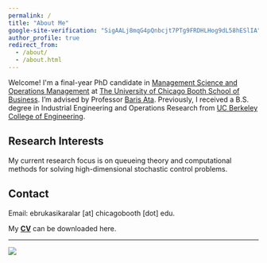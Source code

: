 ```yaml
---
permalink: /
title: "About Me"
google-site-verification: "SigAALj8mqG4pQnbcjt7PTg9FRDHLHog9dL58hESlIA"
author_profile: true
redirect_from: 
  - /about/
  - /about.html
---
```


Welcome! I'm a final-year PhD candidate in [Management Science and Operations Management](https://www.chicagobooth.edu/phd/dissertation-areas/management-science-and-operations-management) at [The University of Chicago Booth School of Business](https://www.chicagobooth.edu/). I’m advised by Professor [Baris Ata](https://www.chicagobooth.edu/faculty/directory/a/baris-ata). Previously, I received a B.S. degree 
in Industrial Engineering and Operations Research from [UC Berkeley College of Engineering](https://ieor.berkeley.edu/).


Research Interests
------------------
My current research focus is on queueing theory and computational methods for solving high-dimensional stochastic control problems.

Contact
------------------
Email: ebrukasikaralar [at] chicagobooth [dot] edu. 



My [**CV**](../files/ebru_kasikaralar_cv.pdf) can be downloaded here.

---

<a href="https://clustrmaps.com/site/1c0tq"  title="Visit tracker"><img src="//www.clustrmaps.com/map_v2.png?d=_UyDHDg2cwdraqaByF1taGhmW1Ft-fLeGx9UCosnF4E&cl=ffffff" /></a>
